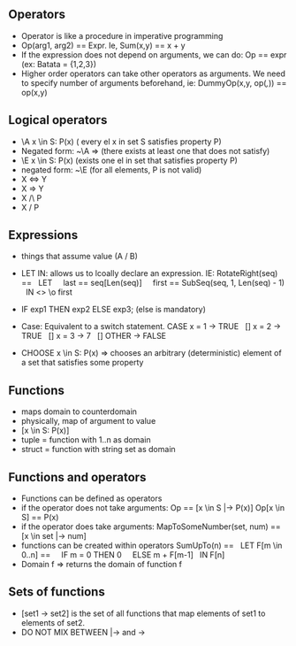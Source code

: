 
## Operators

* Operator is like a procedure in imperative programming
* Op(arg1, arg2) == Expr. Ie, Sum(x,y) == x + y
* If the expression does not depend on arguments, we can do: Op == expr (ex: Batata = {1,2,3})
* Higher order operators can take other operators as arguments. We need to specify number of arguments beforehand, ie: DummyOp(x,y, op(_,_)) == op(x,y)

## Logical operators

* \A x \in S: P(x) ( every el x in set S satisfies property P)
* Negated form: ~\A => (there exists at least one that does not satisfy)
* \E x \in S: P(x) (exists one el in set that satisfies property P)
* negated form: ~\E (for all elements, P is not valid)
* X <=> Y 
* X => Y
* X /\ P
* X \/ P


## Expressions

* things that assume value (A \/ B)
* LET IN: allows us to lcoally declare an expression. IE:
    RotateRight(seq) ==
  LET
    last == seq[Len(seq)]
    first == SubSeq(seq, 1, Len(seq) - 1)
  IN <<last>> \o first
* IF exp1 THEN exp2 ELSE exp3; (else is mandatory)
* Case: Equivalent to a switch statement.
CASE x = 1 -> TRUE
  [] x = 2 -> TRUE
  [] x = 3 -> 7
  [] OTHER -> FALSE

* CHOOSE x \in S: P(x) => chooses an arbitrary (deterministic) element of a set that satisfies some property


## Functions

* maps domain to counterdomain
* physically, map of argument to value
* [x \in S: P(x)]
* tuple = function with 1..n as domain
* struct = function with string set as domain


## Functions and operators

* Functions can be defined as operators
* if the operator does not take arguments:
Op == [x \in S |-> P(x)]
Op[x \in S] == P(x)
* if the operator does take arguments:
MapToSomeNumber(set, num) == [x \in set |-> num]
* functions can be created within operators
SumUpTo(n) ==
  LET F[m \in 0..n] ==
    IF m = 0 THEN 0
    ELSE m + F[m-1]
  IN F[n]
* Domain f => returns the domain of function f


## Sets of functions

* [set1 -> set2] is the set of all functions that map elements of set1 to elements of set2.
* DO NOT MIX BETWEEN |-> and ->
